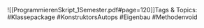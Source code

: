 
![[ProgrammierenSkript_1Semester.pdf#page=120]]Tags & Topics:
   #Klassepackage
   #KonstruktorsAutops
   #Eigenbau
   #Methodenvoid